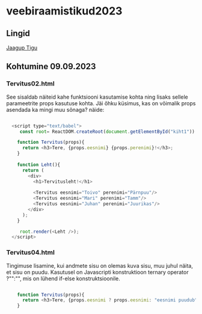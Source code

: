 # veebiraamistikud2023

## Lingid

[Jaagup Tigu](https://tigu.hk.tlu.ee/~jaagup/23/)

## Kohtumine 09.09.2023

### Tervitus02.html

See sisaldab näiteid kahe funktsiooni kasutamise kohta ning lisaks sellele parameetrite props kasutuse kohta.
Jäi õhku küsimus, kas on võimalik props asendada ka mingi muu sõnaga?
näide:

```javascript

  <script type="text/babel">
     const root= ReactDOM.createRoot(document.getElementById("kiht1"))

    function Tervitus(props){
      return <h3>Tere, {props.eesnimi} {props.perenimi}!</h3>;
    }
    
    function Leht(){
      return (
        <div>
          <h1>Tervitusleht!</h1>
          
          <Tervitus eesnimi="Toivo" perenimi="Pärnpuu"/>
          <Tervitus eesnimi="Mari" perenimi="Tamm"/>
          <Tervitus eesnimi="Juhan" perenimi="Juurikas"/>
        </div>
      );
    }

     root.render(<Leht />);
  </script>

```

### Tervitus04.html

Tingimuse lisamine, kui andmete sisu on olemas kuva sisu, muu juhul näita, et sisu on puudu.
Kasutusel on Javascripti konstruktioon ternary operator ?"":"", mis on lühend if-else konstruktsioonile.

```javascript

    function Tervitus(props){
      return <h3>Tere, {props.eesnimi ? props.eesnimi: "eesnimi puudub"} {props.perenimi ? props.perenimi: "perenimi puudub"}!</h3>;
    }
  
```
